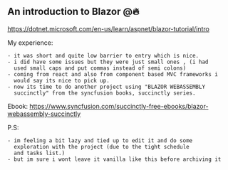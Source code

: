 ## An introduction to Blazor @🔥

<https://dotnet.microsoft.com/en-us/learn/aspnet/blazor-tutorial/intro>

My experience:

    - it was short and quite low barrier to entry which is nice.
    - i did have some issues but they were just small ones , (i had 
      used small caps and put commas instead of semi colons)
    - coming from react and also from component based MVC frameworks i
      would say its nice to pick up.
    - now its time to do another project using "BLAZOR WEBASSEMBLY 
      succinctly" from the syncfusion books, succinctly series.

Ebook: <https://www.syncfusion.com/succinctly-free-ebooks/blazor-webassembly-succinctly>


P.S:

    - im feeling a bit lazy and tied up to edit it and do some 
      exploration with the project (due to the tight schedule
      and tasks list.)
    - but im sure i wont leave it vanilla like this before archiving it